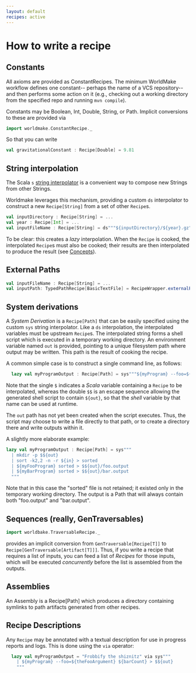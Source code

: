 ```yaml
---
layout: default
recipes: active
---
```


How to write a recipe
=====================

Constants
---------

All axioms are provided as ConstantRecipes.  The minimum WorldMake workflow defines one constant-- perhaps the name of a VCS repository-- and then performs some action on it (e.g., checking out a working directory from the specified repo and running `mvn compile`).

Constants may be Boolean, Int, Double, String, or Path.  Implicit conversions to these are provided via

```scala
import worldmake.ConstantRecipe._
```

So that you can write

```scala
val gravitationalConstant : Recipe[Double] = 9.81
```


String interpolation
--------------------

The Scala `s` [string interpolator](http://docs.scala-lang.org/overviews/core/string-interpolation.html) is a convenient way to compose new Strings from other Strings.

Worldmake leverages this mechanism, providing a custom `ds` interpolator to construct a new `Recipe[String]` from a set of other `Recipe`s.

```scala
val inputDirectory : Recipe[String] = ...
val year : Recipe[Int] = ...
val inputFileName : Recipe[String] = ds"""${inputDirectory}/${year}.gz"""
```

To be clear: this creates a *lazy* interpolation.  When the `Recipe` is cooked, the interpolated `Recipe`s must also be cooked; their results are then interpolated to produce the result (see [Concepts](/concepts.html)).


External Paths
--------------

```scala
val inputFileName : Recipe[String] = ...
val inputPath: TypedPathRecipe[BasicTextFile] = RecipeWrapper.externalPathFromString(inputFileName);
```


System derivations
------------------

A *System Derivation* is a `Recipe[Path]` that can be easily specified using the custom `sys` string interpolator.  Like a `ds` interpolation, the interpolated variables must be upstream `Recipe`s.  The interpolated string forms a shell script which is executed in a temporary working directory.  An environment variable named `out` is provided, pointing to a unique filesystem path where output may be written.  This path is the result of cooking the recipe.

A common simple case is to construct a single command line, as follows:

```scala
  lazy val myProgramOutput : Recipe[Path] = sys"""${myProgram} --foo=${theFooArgument} ${barCount} > $${out}"""
```

Note that the single `$` indicates a *Scala* variable containing a `Recipe` to be interpolated, whereas the double `$$` is an escape sequence allowing the generated shell script to contain `${out}`, so that the *shell* variable by that name can be used at runtime.

The `out` path has not yet been created when the script executes.  Thus, the script may choose to write a file directly to that path, or to create a directory there and write outputs within it.

A slightly more elaborate example:

```scala
lazy val myProgramOutput : Recipe[Path] = sys"""
  | mkdir -p $${out}
  | sort -k2,2 -n -r ${in} > sorted
  | ${myFooProgram} sorted > $${out}/foo.output
  | ${myBarProgram} sorted > $${out}/bar.output
  """
```

Note that in this case the "sorted" file is not retained; it existed only in the temporary working directory.  The output is a Path that will always contain both "foo.output" and "bar.output".


Sequences (really, GenTraversables)
-----------------------------------

```scala
import worldbake.TraversableRecipe._
```

provides an implicit conversion from `GenTraversable[Recipe[T]]` to `Recipe[GenTraversable[Artifact[T]]]`.  Thus, if you write a recipe that requires a list of inputs, you can feed a list of *Recipes* for those inputs, which will be executed *concurrently* before the list is assembled from the outputs.


Assemblies
----------

An Assembly is a Recipe[Path] which produces a directory containing symlinks to path artifacts generated from other recipes.


Recipe Descriptions
-------------------

Any `Recipe` may be annotated with a textual description for use in progress reports and logs.  This is done using the `via` operator:

```scala
  lazy val myProgramOutput = "Frobbify the shiznitz" via sys"""
    | ${myProgram} --foo=${theFooArgument} ${barCount} > $${out}
    """
```